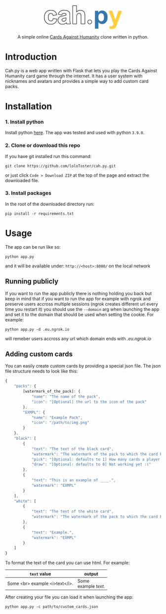 <p align="center">
<img alt="Logo" src="./logo.png" width="50%">
</p>
<p align="center">
A simple online <a href="https://www.cardsagainsthumanity.com">Cards Against Humanity</a> clone written in python.
</p>

# Introduction

Cah.py is a web app written with Flask that lets you play the Cards Against Humanity card game through the internet. It has a user system with nicknames and avatars and provides a simple way to add custom card packs.

# Installation

### 1. Install python

Install python [here](https://www.python.org/downloads/). The app was tested and used with python `3.9.0`.

### 2. Clone or download this repo

If you have git installed run this command:
```
git clone https://github.com/loloToster/cah.py.git
```
or just click `Code > Download ZIP` at the top of the page and extract the downloaded file.

### 3. Install packages

In the root of the downloaded directory run:
```
pip install -r requirements.txt
```

# Usage

The app can be run like so:
```
python app.py
```
and it will be available under: `http://<host>:8080/` on the local network

## Running publicly

If you want to run the app publicly there is nothing holding you back but keep in mind that if you want to run the app for example with ngrok and preserve users accross multiple sessions (ngrok creates different url every time you restart it) you should use the `--domain` arg when launching the app and set it to the domain that should be used when setting the cookie. For example:

```
python app.py -d .eu.ngrok.io
```

will remeber users accross any url which domain ends with *.eu.ngrok.io*

## Adding custom cards

You can easily create custom cards by providing a special json file. The json file structure needs to look like this:
```js
{
    "packs": {
        [watermark_of_the_pack]: {
            "name": "The name of the pack",
            "icon": "[Optional] the url to the icon of the pack"
        },
        "EXMPL": {
            "name": "Example Pack",
            "icon": "/path/to/img.png"
        }
    },
    "black": [
        {
            "text": "The text of the black card",
            "watermark": "The watermark of the pack to which the card belongs",
            "pick": "[Optional: defaults to 1] How many cards a player has to pick",
            "draw": "[Optional: defaults to 0] Not working yet :("
        },
        {
            "text": "This is an example of ____.",
            "watermark": "EXMPL"
        }
    ],
    "white": [
        {
            "text": "The text of the white card",
            "watermark": "The watermark of the pack to which the card belongs"
        },
        {
            "text": "Example.",
            "watermark": "EXMPL"
        }
    ]
}
```
To format the text of the card you can use html. For example:

| `text` value | output |
|-|-|
| Some \<br> example \<i>text\</i>. | Some <br> example <i>text</i>. |

After creating your file you can load it when launching the app:
```
python app.py -c path/to/custom_cards.json
```
